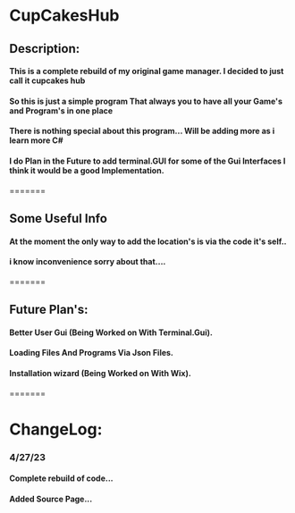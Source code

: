 #									CupCakesHub
 
## Description:
#### This is a complete rebuild of my original game manager. I decided to just call it cupcakes hub
#### So this is just a simple program That always you to have all your Game's and Program's in one place
#### There is nothing special about this program... Will be adding more as i learn more C#
#### I do Plan in the Future to add terminal.GUI for some of the Gui Interfaces I think it would be a good Implementation.  

=======
## Some Useful Info
#### At the moment the only way to add the location's is via  the code it's self..
#### i know inconvenience sorry about that....
=======
## Future Plan's:
#### Better User Gui (Being Worked on With Terminal.Gui).
#### Loading Files And Programs Via Json Files.
#### Installation wizard (Being Worked on With Wix).

=======
# ChangeLog:

### 4/27/23
#### Complete rebuild of code...
#### Added Source Page...


